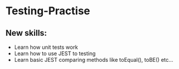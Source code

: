 # Testing-Practise

## New skills:
- Learn how unit tests work
- Learn how to use JEST to testing
- Learn basic JEST comparing methods like toEqual(), toBE() etc...
